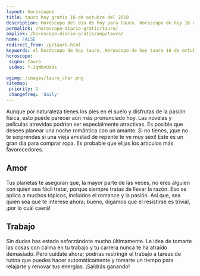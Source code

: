 ```yaml
---
layout: horoscopos
title: tauro hoy gratis 16 de octubre del 2018 
description: Horóscopo del dia de hoy para tauro. Horoscopo de hoy 16 de octubre del 2018. Las predicciones de amor, trabajo, vida personal gratis.
permalink: /horoscopo-diario-gratis/tauro/
amplink: /horoscopo-diario-gratis/amp/tauro/
home: FALSE
redirect_from: /p/tauro.html
keywords: el horóscopo de hoy tauro, Horoscopo de hoy tauro 16 de octubre del 2018,horóscopo del día,horoscopo del dia de hoy,horoscopo de hoy,horoscopo de hoy tauro,tauro hoy,signos zodiacales,horóscopo de hoy,horoscopos de hoy,horoscopo tauro hoy,horoscopo de tauro de hoy,horóscopo de hoy tauro,horoscopos,tauro de hoy,los horoscopos de hoy,tauro de hoy,tauro 16 de octubre del 2018,signos zodiacales 2018, el horoscopo de hoy
horoscopo:
 signo: tauro
 video: Y-JqWbvUz9s

ogimg: /images/tauro_char.png
sitemap:
 priority: 1
 changefreq: 'daily'
---
```



Aunque por naturaleza tienes los pies en el suelo y disfrutas de la pasión física, esto puede parecer aún más pronunciado hoy. Las novelas y películas atrevidas podrían ser especialmente atractivas. Es posible que desees planear una noche romántica con un amante. Si no tienes, ¡que no te sorprendas si una vieja amistad de repente te ve muy sexi! Este es un gran día para comprar ropa. Es probable que elijas los artículos más favorecedores.

## Amor

Tus planetas te aseguran que, la mayor parte de las veces, no eres alguien con quien sea fácil tratar, porque siempre tratas de llevar la razón. Eso se aplica a muchos tópicos, incluidos el romance y la pasión. Así que, sea quien sea que te interese ahora; bueno, digamos que el resistirse es trivial, ¡por lo cuál caerá!

## Trabajo

Sin dudas has estado esforzándote mucho últimamente. La idea de tomarte las cosas con calma en tu trabajo y tu carrera nunca te ha atraído demasiado. Pero cuídate ahora; podrías restringir el trabajo a tareas de rutina que puedes hacer automáticamente y tomarte un tiempo para relajarte y renovar tus energías. ¡Saldrás ganando!